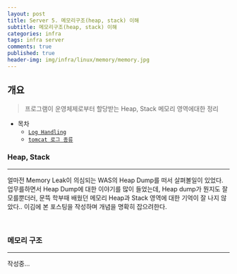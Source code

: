```yaml
---
layout: post
title: Server 5. 메모리구조(heap, stack) 이해
subtitle: 메모리구조(heap, stack) 이해
categories: infra
tags: infra server
comments: true
published: true
header-img: img/infra/linux/memory/memory.jpg
---
```


## 개요
> 프로그램이 운영체제로부터 할당받는 Heap, Stack 메모리 영역에대한 정리
  
- 목차
	- [`Log Handling`](#Log-Handling)
	- [`tomcat 로그 종류`](#tomcat-로그-종류)
  
### Heap, Stack
---
얼마전 Memory Leak이 의심되는 WAS의 Heap Dump를 떠서 살펴볼일이 있었다. 업무를하면서 Heap Dump에 대한 이야기를 많이 들었는데, Heap dump가 뭔지도 잘 모를뿐더러, 문뜩 학부때 배웠던 메모리 Heap과 Stack 영역에 대한 기억이 잘 나지 않았다.. 이김에 본 포스팅을 작성하며 개념을 명확히 잡으려한다.

<br>

### 메모리 구조

---

작성중...